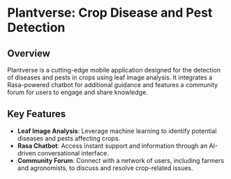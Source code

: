 # Plantverse: Crop Disease and Pest Detection

## Overview
Plantverse is a cutting-edge mobile application designed for the detection of diseases and pests in crops using leaf image analysis. It integrates a Rasa-powered chatbot for additional guidance and features a community forum for users to engage and share knowledge.

## Key Features
- **Leaf Image Analysis**: Leverage machine learning to identify potential diseases and pests affecting crops.
- **Rasa Chatbot**: Access instant support and information through an AI-driven conversational interface.
- **Community Forum**: Connect with a network of users, including farmers and agronomists, to discuss and resolve crop-related issues.

